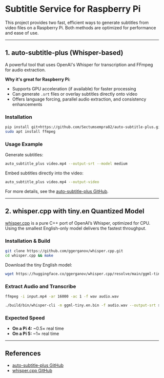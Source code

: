# Subtitle Service for Raspberry Pi

This project provides two fast, efficient ways to generate subtitles from video files on a Raspberry Pi. Both methods are optimized for performance and ease of use.

---

## 1. auto-subtitle-plus (Whisper-based)

A powerful tool that uses OpenAI's Whisper for transcription and FFmpeg for audio extraction.

**Why it's great for Raspberry Pi:**
- Supports GPU acceleration (if available) for faster processing
- Can generate `.srt` files or overlay subtitles directly onto video
- Offers language forcing, parallel audio extraction, and consistency enhancements

### Installation
```bash
pip install git+https://github.com/Sectumsempra82/auto-subtitle-plus.git
sudo apt install ffmpeg
```

### Usage Example
Generate subtitles:
```bash
auto_subtitle_plus video.mp4 --output-srt --model medium
```

Embed subtitles directly into the video:
```bash
auto_subtitle_plus video.mp4 --output-video
```

For more details, see the [auto-subtitle-plus GitHub](https://github.com/Sectumsempra82/auto-subtitle-plus).

---

## 2. whisper.cpp with tiny.en Quantized Model

[whisper.cpp](https://github.com/ggerganov/whisper.cpp) is a pure C++ port of OpenAI’s Whisper, optimized for CPU. Using the smallest English-only model delivers the fastest throughput.

### Installation & Build
```bash
git clone https://github.com/ggerganov/whisper.cpp.git
cd whisper.cpp && make
```

Download the tiny English model:
```bash
wget https://huggingface.co/ggerganov/whisper.cpp/resolve/main/ggml-tiny.en.bin
```

### Extract Audio and Transcribe
```bash
ffmpeg -i input.mp4 -ar 16000 -ac 1 -f wav audio.wav

./build/bin/whisper-cli -m ggml-tiny.en.bin -f audio.wav --output-srt subtitles.srt
```

### Expected Speed
- **On a Pi 4:** ~0.5× real time
- **On a Pi 5:** ~1× real time

---

## References
- [auto-subtitle-plus GitHub](https://github.com/Sectumsempra82/auto-subtitle-plus)
- [whisper.cpp GitHub](https://github.com/ggerganov/whisper.cpp)